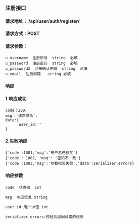### 注册接口

#### 请求地址： /api/user/auth/register/

#### 请求方式：POST

#### 请求参数：

    u_username  注册账号  string  必填
    u_password  注册密码  string  必填
    u_password2  注册确认密码  string  必填
    u_email  注册邮箱   string 必填


#### 响应

#### 1.响应成功

    code：200，
    msg：'请求成功'，
    data:{
          user_id:''
    }
 
#### 2.失败响应
    

    {'code':1001,'msg':'用户名已存在'}
    {'code': 1002, 'msg': '密码不一致'}
    {'code':1003,'msg':'参数校验失败','data':serializer.errors}

#### 响应参数

    code  状态码  int
    
    msg  响应信息 string
    
    user_id 用户id值 int
    
    serializer.errors:校验后返回异常的信息

